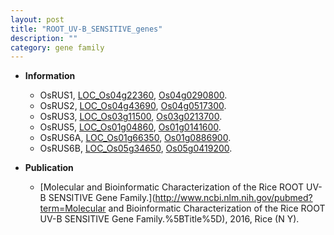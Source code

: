```yaml
---
layout: post
title: "ROOT_UV-B_SENSITIVE_genes"
description: ""
category: gene family
---
```


* **Information**  
    + OsRUS1, [LOC_Os04g22360](http://rice.plantbiology.msu.edu/cgi-bin/ORF_infopage.cgi?orf=LOC_Os04g22360), [Os04g0290800](http://rapdb.dna.affrc.go.jp/viewer/gbrowse_details/irgsp1?name=Os04g0290800).
    + OsRUS2, [LOC_Os04g43690](http://rice.plantbiology.msu.edu/cgi-bin/ORF_infopage.cgi?orf=LOC_Os04g43690), [Os04g0517300](http://rapdb.dna.affrc.go.jp/viewer/gbrowse_details/irgsp1?name=Os04g0517300).
    + OsRUS3, [LOC_Os03g11500](http://rice.plantbiology.msu.edu/cgi-bin/ORF_infopage.cgi?orf=LOC_Os03g11500), [Os03g0213700](http://rapdb.dna.affrc.go.jp/viewer/gbrowse_details/irgsp1?name=Os03g0213700).
    + OsRUS5, [LOC_Os01g04860](http://rice.plantbiology.msu.edu/cgi-bin/ORF_infopage.cgi?orf=LOC_Os01g04860), [Os01g0141600](http://rapdb.dna.affrc.go.jp/viewer/gbrowse_details/irgsp1?name=Os01g0141600).
    + OsRUS6A, [LOC_Os01g66350](http://rice.plantbiology.msu.edu/cgi-bin/ORF_infopage.cgi?orf=LOC_Os01g66350), [Os01g0886900](http://rapdb.dna.affrc.go.jp/viewer/gbrowse_details/irgsp1?name=Os01g0886900).
    + OsRUS6B, [LOC_Os05g34650](http://rice.plantbiology.msu.edu/cgi-bin/ORF_infopage.cgi?orf=LOC_Os05g34650), [Os05g0419200](http://rapdb.dna.affrc.go.jp/viewer/gbrowse_details/irgsp1?name=Os05g0419200).

* **Publication**  
    + [Molecular and Bioinformatic Characterization of the Rice ROOT UV-B SENSITIVE Gene Family.](http://www.ncbi.nlm.nih.gov/pubmed?term=Molecular and Bioinformatic Characterization of the Rice ROOT UV-B SENSITIVE Gene Family.%5BTitle%5D), 2016, Rice (N Y).


